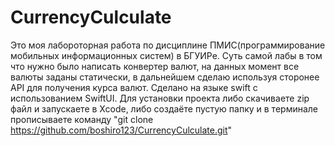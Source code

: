 # CurrencyCulculate
Это моя лабороторная работа по дисциплине ПМИС(программирование мобильных информационных систем) в БГУИРе. Суть самой лабы в том что нужно было написать конвертер валют, на данных момент все валюты заданы статически, в дальнейшем сделаю используя сторонее API для получения курса валют.
Сделано на языке swift с использованием SwiftUI.
Для установки проекта либо скачиваете zip файл и запускаете в Xcode, либо создаёте пустую папку и в терминале прописываете команду "git clone https://github.com/boshiro123/CurrencyCulculate.git"
